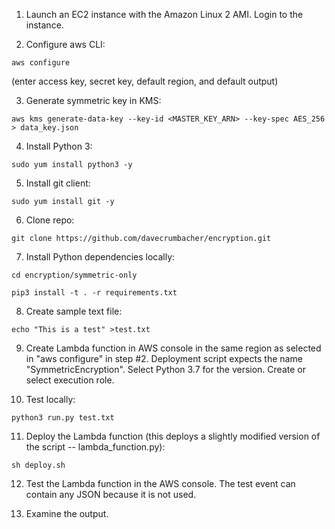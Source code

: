 

1. Launch an EC2 instance with the Amazon Linux 2 AMI. Login to the instance.

2. Configure aws CLI:

`aws configure`

(enter access key, secret key, default region, and default output)

3. Generate symmetric key in KMS:

`aws kms generate-data-key --key-id <MASTER_KEY_ARN> --key-spec AES_256 > data_key.json`

4. Install Python 3:

`sudo yum install python3 -y`

5. Install git client:

`sudo yum install git -y`

6. Clone repo:

`git clone https://github.com/davecrumbacher/encryption.git`

7. Install Python dependencies locally:

`cd encryption/symmetric-only`

`pip3 install -t . -r requirements.txt`

8. Create sample text file:

`echo "This is a test" >test.txt`

9. Create Lambda function in AWS console in the same region as selected in "aws configure" in step #2. Deployment script expects the name "SymmetricEncryption". Select Python 3.7 for the version. Create or select execution role.

10. Test locally:

`python3 run.py test.txt`

11. Deploy the Lambda function (this deploys a slightly modified version of the script -- lambda_function.py):

`sh deploy.sh`

12. Test the Lambda function in the AWS console. The test event can contain any JSON because it is not used.

13. Examine the output.

